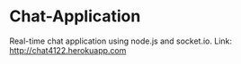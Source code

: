# Chat-Application
Real-time chat application using node.js and socket.io. Link: http://chat4122.herokuapp.com 
